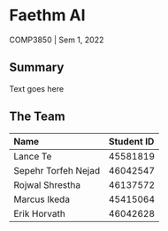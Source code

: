 # Faethm AI
COMP3850 | Sem 1, 2022

## Summary
Text goes here

## The Team
| **Name** | **Student ID** |
| :--- | :--------- |
| Lance Te | 45581819 |
| Sepehr Torfeh Nejad | 46042547 |
| Rojwal Shrestha | 46137572 |
| Marcus Ikeda | 45415064 |
| Erik Horvath | 46042628 |

